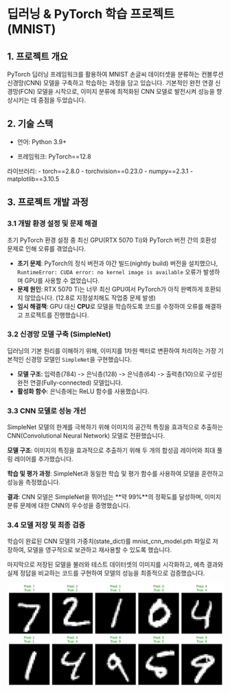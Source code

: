 # 딥러닝 & PyTorch 학습 프로젝트 (MNIST)

## 1. 프로젝트 개요
PyTorch 딥러닝 프레임워크를 활용하여 MNIST 손글씨 데이터셋을 분류하는 컨볼루션 신경망(CNN) 모델을 구축하고 학습하는 과정을 담고 있습니다. 기본적인 완전 연결 신경망(FCN) 모델을 시작으로, 이미지 분류에 최적화된 CNN 모델로 발전시켜 성능을 향상시키는 데 중점을 두었습니다.


## 2. 기술 스택
- 언어: Python 3.9+

- 프레임워크: PyTorch==12.8

 라이브러리:
    - torch==2.8.0
    - torchvision==0.23.0
    - numpy==2.3.1
    - matplotlib==3.10.5




## 3. 프로젝트 개발 과정

### 3.1 개발 환경 설정 및 문제 해결
초기 PyTorch 환경 설정 중 최신 GPU(RTX 5070 Ti)와 PyTorch 버전 간의 호환성 문제로 인해 오류를 겪었습니다.
- **초기 문제**: PyTorch의 정식 버전과 야간 빌드(nightly build) 버전을 설치했으나, `RuntimeError: CUDA error: no kernel image is available` 오류가 발생하며 GPU를 사용할 수 없었습니다.
- **문제 원인**: RTX 5070 Ti는 너무 최신 GPU여서 PyTorch가 아직 완벽하게 호환되지 않았습니다. (12.8로 지정설치해도 작업중 문제 발생)
- **임시 해결책**: GPU 대신 **CPU**로 모델을 학습하도록 코드를 수정하여 오류를 해결하고 프로젝트를 진행했습니다.

### 3.2 신경망 모델 구축 (SimpleNet)
딥러닝의 기본 원리를 이해하기 위해, 이미지를 1차원 벡터로 변환하여 처리하는 가장 기본적인 신경망 모델인 `SimpleNet`을 구현했습니다.
- **모델 구조**: 입력층(784) -> 은닉층(128) -> 은닉층(64) -> 출력층(10)으로 구성된 완전 연결(Fully-connected) 모델입니다.
- **활성화 함수**: 은닉층에는 ReLU 함수를 사용했습니다.

### 3.3 CNN 모델로 성능 개선
SimpleNet 모델의 한계를 극복하기 위해 이미지의 공간적 특징을 효과적으로 추출하는 CNN(Convolutional Neural Network) 모델로 전환했습니다.

**모델 구조**: 이미지의 특징을 효과적으로 추출하기 위해 두 개의 합성곱 레이어와 최대 풀링 레이어를 추가했습니다.

**학습 및 평가 과정**: SimpleNet과 동일한 학습 및 평가 함수를 사용하여 모델을 훈련하고 성능을 측정했습니다.

**결과**: CNN 모델은 SimpleNet을 뛰어넘는 **약 99%**의 정확도를 달성하며, 이미지 분류 문제에 대한 CNN의 우수성을 증명했습니다.


### 3.4 모델 저장 및 최종 검증
학습이 완료된 CNN 모델의 가중치(state_dict)를 mnist_cnn_model.pth 파일로 저장하여, 모델을 영구적으로 보관하고 재사용할 수 있도록 했습니다.

마지막으로 저장된 모델을 불러와 테스트 데이터셋의 이미지를 시각화하고, 예측 결과와 실제 정답을 비교하는 코드를 구현하여 모델의 성능을 최종적으로 검증했습니다.


![MNIST Predictions](images/mnist_predictions.png)
